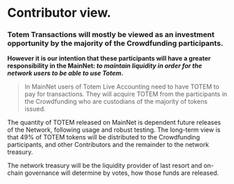 # Contributor view.

### Totem Transactions will mostly be viewed as an investment opportunity by the majority of the Crowdfunding participants. 

**However it is our intention that these participants will have a greater responsibility in the MainNet: _to maintain liquidity in order for the network users to be able to use Totem_.**

> In MainNet users of Totem Live Accounting need to have TOTEM to pay for transactions. They will acquire TOTEM from the participants in the Crowdfunding who are custodians of the majority of tokens issued.

The quantity of TOTEM released on MainNet is dependent future releases of the Network, following usage and robust testing. The long-term view is that 49% of TOTEM tokens will be distributed to the Crowdfunding participants, and other Contributors and the remainder to the network treasury.

The network treasury will be the liquidity provider of last resort and on-chain governance will determine by votes, how those funds are released.